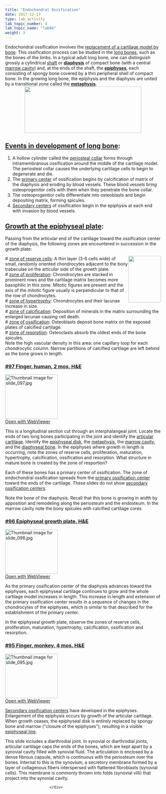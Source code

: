 ```yaml
---
title: "Endochondral Ossification"
date: 2017-12-17
type: lab_activity
lab_topic_number: 4
lab_topic_name: "lab04"
weight: 3
---
```

<div class="entrybody">
						Endochondral ossification involves the <u>replacement of a cartilage model by bone</u>. This ossification process can be studied in the <u>long bones</u>, such as the bones of the limbs. In a typical adult long bone, one can distinguish grossly a cylindrical <u>shaft</u> or <u><b>diaphysis</b></u> of compact bone (with a central <u>marrow cavity</u>) and, at the ends of the shaft, the <u><b>epiphyses</b></u>, each consisting of spongy bone covered by a thin peripheral shell of compact bone. In the growing long bone, the epiphysis and the diaphysis are united by a transitional zone called the <u><b>metaphysis</b></u>.<br>
<div style="text-align: center;"><img src="/assets/images/BoneGrowthCorrected.jpg" style="width:378px; height:150px;"></div>

<h2><u>Events in development of long bone</u>:</h2>


<ol>
<li>A hollow cylinder called the <u>periosteal collar</u> forms through intramembranous ossification around the middle of the cartilage model. The periosteal collar causes the underlying cartilage cells to begin to degenerate and die.</li>
<li>The <u>primary center</u> of ossification begins by calcification of matrix of the diaphysis and eroding by blood vessels. These blood vessels bring osteoprogenitor cells with them when they penetrate the bone collar. </li>
<li>The osteoprogentior cells differentiate into osteoblasts and begin depositing matrix, forming spicules.</li>
<li><u>Secondary centers</u> of ossification begin in the epiphysis at each end with invasion by blood vessels.</li>
</ol>



<h2><u>Growth at the epiphyseal plate</u>:  </h2>

<p>Passing from the articular end of the cartilage toward the ossification center of the diaphysis, the following zones are encountered in succession in the growth plate:  </p>

<p><img src="/assets/images/growth%20at%20the%20epiphyseal%20plate.jpg" style="width:105px; height:150px; float:right;"># <u>zone of reserve cells</u>:  A thin layer (3-6 cells wide) of small, randomly oriented chondrocytes adjacent to the bony trabeculae on the articular side of the growth plate.<br>
# <u>zone of proliferation</u>:  Chrondrocytes are stacked in prominent rows and the cartilage matrix becomes more basophilic in this zone. Mitotic figures are present and the axis of the mitotic figure usually is perpendicular to that of the row of chondrocytes.<br>
# <u>zone of hypertrophy</u>:  Chrondrocytes and their lacunae increase in size.  <br>
# <u>zone of calcification</u>:  Deposition of minerals in the matrix surrounding the enlarged lacunae causing cell death.<br>
# <u>zone of ossification</u>:  Osteoblasts deposit bone matrix on the exposed plates of calcified cartilage.<br>
# <u>zone of resorption</u>:  Osteoclasts absorb the oldest ends of the bone spicules. <br>
Note the high vascular density in this area: one capillary loop for each chondrocytic column. Narrow partitions of calcified cartilage are left behind as the bone grows in length. </p>

<h3><u>#97 Finger, human, 2 mos. <span class="caps">H&amp;E</span></u></h3>

<div class="thumbnail"> <a href="http://virtualslides.cumc.columbia.edu/97.svs/view.apml?" target="_blank"><img alt="Thumbnail image for slide_097.jpg" src="/assets/images/slide_097-thumb-170x143-1620.jpg" width="170" height="143" class="mt-image-left"></a><br><a href="http://virtualslides.cumc.columbia.edu/97.svs/view.apml?" target="_blank">Open with WebViewer</a> </div>

<p>This is a longitudinal section cut through an interphalangeal joint. Locate the ends of two long bones participating in the joint and identify the <u>articular cartilage</u>. Identify the <u>epiphyseal disk</u>, the <u>metaphysis</u>, the <u>marrow cavity</u>, and the <u>diaphyseal bone</u>. In the epiphyses where growth in length is occurring, note the zones of reserve cells, proliferation, maturation, hypertrophy, calcification, ossification and resorption. What structure in mature bone is created by the zone of resportion?</p>

<p>Each of these bones has a primary center of ossification. The zone of endochondral ossification spreads from the <u>primary ossification center</u> toward the ends of the cartilage.  These slides do not show <u>secondary ossification centers</u>.</p>

<p>Note the bone of the diaphysis. Recall that this bone is growing in width by apposition and remodeling along the periosteum and the endosteum. In the marrow cavity note the bony spicules with calcified cartilage cores. </p>

<h3><u>#96 Epiphyseal growth plate, <span class="caps">H&amp;E</span></u></h3>

<div class="thumbnail"> <a href="http://virtualslides.cumc.columbia.edu/96.svs/view.apml?" target="_blank"><img alt="Thumbnail image for slide_096.jpg" src="/assets/images/slide_096-thumb-170x143-1617.jpg" width="170" height="143" class="mt-image-left"></a><br><a href="http://virtualslides.cumc.columbia.edu/96.svs/view.apml?" target="_blank">Open with WebViewer</a> </div>

<p>As the primary ossification center of the diaphysis advances toward the epiphyses, each epiphyseal cartilage continues to grow and the whole cartilage model increases in length.  This increase in length and extension of the primary ossification center results in a sequence of changes in the chondrocytes of the epiphyses, which is similar to that described for the establishment of the primary center.  </p>

<p>In the epiphyseal growth plate, observe the zones of reserve cells, proliferation, maturation, hypertrophy, calcification, ossification and resorption. </p>


<h3><u>#95 Finger, monkey, 4 mos. <span class="caps">H&amp;E</span></u></h3>

<div class="thumbnail"> <a href="http://virtualslides.cumc.columbia.edu/95.svs/view.apml?" target="_blank"><img alt="Thumbnail image for slide_095.jpg" src="/assets/images/slide_095-thumb-170x143-1614.jpg" width="170" height="143" class="mt-image-left"></a><br><a href="http://virtualslides.cumc.columbia.edu/95.svs/view.apml?" target="_blank">Open with WebViewer</a> </div>

<p><u>Secondary ossification centers</u> have developed in the epiphyses. Enlargement of the epiphysis occurs by growth of the articular cartilage. When growth ceases, the epiphyseal disk is entirely replaced by spongy bone and marrow ("closure of the epiphyses"), resulting in a visible <u>epiphyseal line</u>.</p>

<p>This slide includes a diarthrodial joint. In synovial or diarthrodial joints, articular cartilage caps the ends of the bones, which are kept apart by a synovial cavity filled with synovial fluid. The articulation is enclosed by a dense fibrous capsule, which is continuous with the periosteum over the bones. Internal to this is the synovium, a secretory membrane formed by a layer of collagenous fibers interspersed with flattened fibroblasts (synovial cells). This membrane is commonly thrown into folds (synovial villi) that project into the synovial cavity.</p>
						
						
						</div>
